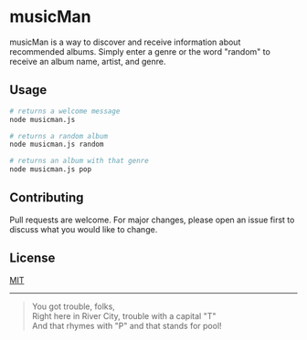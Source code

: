 # musicMan

musicMan is a way to discover and receive information about recommended albums. Simply enter a genre or the word "random" to receive an album name, artist, and genre.

## Usage

```bash
# returns a welcome message
node musicman.js

# returns a random album
node musicman.js random

# returns an album with that genre
node musicman.js pop
```

## Contributing

Pull requests are welcome. For major changes, please open an issue first to discuss what you would like to change.

## License

[MIT](https://choosealicense.com/licenses/mit/)

---

> You got trouble, folks,\
> Right here in River City, trouble with a capital "T"\
> And that rhymes with "P" and that stands for pool!